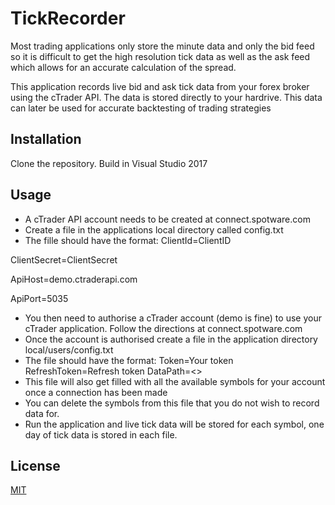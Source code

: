 # TickRecorder

Most trading applications only store the minute data and only the bid feed so it is difficult to get the high resolution tick data as well as the ask feed which allows for an accurate calculation of the spread.

This application records live bid and ask tick data from your forex broker using the cTrader API. The data is stored directly to your hardrive. This data can later be used for accurate backtesting of trading strategies

## Installation

Clone the repository.
Build in Visual Studio 2017

## Usage

- A cTrader API account needs to be created at connect.spotware.com
- Create a file in the applications local directory called config.txt
- The fille should have the format:
ClientId=ClientID

ClientSecret=ClientSecret

ApiHost=demo.ctraderapi.com

ApiPort=5035

- You then need to authorise a cTrader account (demo is fine) to use your cTrader application. Follow the directions at connect.spotware.com
- Once the account is authorised create a file in the application directory local/users/config.txt
- The file should have the format:
  Token=Your token
RefreshToken=Refresh token
DataPath=<<Local path to store data>>
- This file will also get filled with all the available symbols for your account once a connection has been made
- You can delete the symbols from this file that you do not wish to record data for.
- Run the application and live tick data will be stored for each symbol, one day of tick data is stored in each file.


## License
[MIT](https://choosealicense.com/licenses/mit/)
